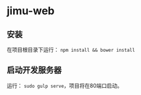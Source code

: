 # jimu-web

## 安装
在项目根目录下运行：
`npm install && bower install`

## 启动开发服务器
运行：
`sudo gulp serve`，项目将在80端口启动。
